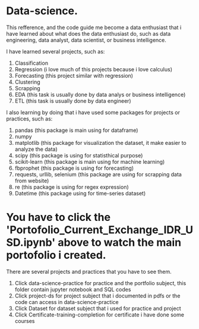 # Data-science.
This refference, and the code guide me become a data enthusiast that i have learned about what does the data enthusiast do,
such as data engineering, data analyst, data scientist, or business intelligence.

I have learned several projects, such as:
1. Classification
2. Regression (i love much of this projects because i love calculus)
3. Forecasting (this project similar with regression)
4. Clustering
5. Scrapping
5. EDA (this task is usually done by data analys or business intelligence)
6. ETL (this task is usually done by data engineer)

I also learning by doing that i have used some packages for projects or practices, such as:
1. pandas (this package is main using for dataframe)
2. numpy
3. matplotlib (this package for visualization the dataset, it make easier to analyze the data)
4. scipy (this package is using for statisthical purpose)
5. scikit-learn (this package is main using for machine learning)
6. fbprophet (this package is using for forecasting)
7. requests, urllib, selenium (this package are using for scrapping data from website)
8. re (this package is using for regex expression)
9. Datetime (this package using for time-series dataset)


# You have to click the 'Portofolio_Current_Exchange_IDR_USD.ipynb' above to watch the main portofolio i created.
There are several projects and practices that you have to see them.
1. Click data-science-practice for practice and the portfolio subject, this folder contain jupyter notebook and SQL codes
2. Click project-ds for project subject that i documented in pdfs or the code can access in data-science-practice
3. Click Dataset for dataset subject that i used for practice and project
4. Click Certificate-training-completion for certificate i have done some courses


